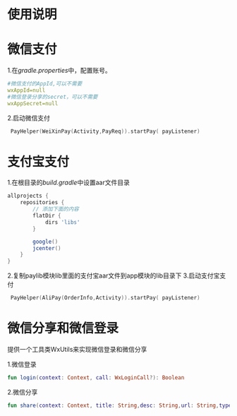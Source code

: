 使用说明
===
微信支付
=====
1.在*gradle.properties*中，配置账号。
```yml
#微信支付的AppId,可以不需要
wxAppId=null
#微信登录分享的secret，可以不需要
wxAppSecret=null
```
2.启动微信支付
```kotlin
 PayHelper(WeiXinPay(Activity,PayReq)).startPay( payListener)
```

支付宝支付
=====
1.在根目录的*build.gradle*中设置aar文件目录
```gradle
allprojects {
    repositories {
        // 添加下面的内容
        flatDir {
            dirs 'libs'
        }

        google()
        jcenter()
    }
}
```
2.复制paylib模块lib里面的支付宝aar文件到app模块的lib目录下
3.启动支付宝支付
```kotlin
 PayHelper(AliPay(OrderInfo,Activity)).startPay( payListener)
```

微信分享和微信登录
=====
提供一个工具类WxUtils来实现微信登录和微信分享

1.微信登录
```kotlin
fun login(context: Context, call: WxLoginCall?): Boolean
```
2.微信分享
```kotlin
fun share(context: Context, title: String,desc: String,url: String,type: Int,bitmap: Bitmap )
```